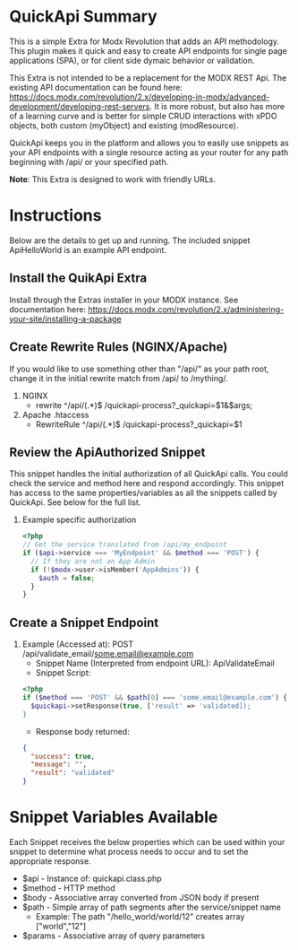 # QuickApi Summary
This is a simple Extra for Modx Revolution that adds an API methodology. This plugin makes it quick and easy to create API endpoints for single page applications (SPA), or for client side dymaic behavior or validation.

This Extra is not intended to be a replacement for the MODX REST Api. The existing API documentation can be found here: https://docs.modx.com/revolution/2.x/developing-in-modx/advanced-development/developing-rest-servers. It is more robust, but also has more of a learning curve and is better for simple CRUD interactions with xPDO objects, both custom (myObject) and existing (modResource).

QuickApi keeps you in the platform and allows you to easily use snippets as your API endpoints with a single resource acting as your router for any path beginning with /api/ or your specified path.

**Note**: This Extra is designed to work with friendly URLs.

# Instructions
Below are the details to get up and running. The included snippet ApiHelloWorld is an example API endpoint.

## Install the QuikApi Extra
Install through the Extras installer in your MODX instance. See documentation here: https://docs.modx.com/revolution/2.x/administering-your-site/installing-a-package  

## Create Rewrite Rules (NGINX/Apache)
If you would like to use something other than "/api/" as your path root, change it in the initial rewrite match from /api/ to /mything/.

1. NGINX
   * rewrite ^/api/(.*)$ /quickapi-process?_quickapi=$1&$args;
2. Apache .htaccess
   * RewriteRule ^/api/(.*)$ /quickapi-process?_quickapi=$1
   
## Review the ApiAuthorized Snippet
This snippet handles the initial authorization of all QuickApi calls. You could check the service and method here and respond accordingly. This snippet has access to the same properties/variables as all the snippets called by QuickApi. See below for the full list.

1. Example specific authorization
   ```php
   <?php
   // Get the service translated from /api/my_endpoint
   if ($api->service === 'MyEndpoint' && $method === 'POST') {
     // If they are not an App Admin
     if (!$modx->user->isMember('AppAdmins')) {
       $auth = false;
     }
   }
   
   ```
## Create a Snippet Endpoint

1. Example (Accessed at): POST /api/validate_email/some.email@example.com
   * Snippet Name (Interpreted from endpoint URL): ApiValidateEmail
   * Snippet Script:
   ```php
   <?php
   if ($method === 'POST' && $path[0] === 'some.email@example.com') {
     $quickapi->setResponse(true, ['result' => 'validated]);
   }
   ```
   * Response body returned:
   ```json
   {
     "success": true,
     "message": "",
     "result": "validated"
   }
   ```
   
# Snippet Variables Available
Each Snippet receives the below properties which can be used within your snippet to determine what process needs to occur and to set the appropriate response.

* $api - Instance of: quickapi.class.php
* $method - HTTP method
* $body - Associative array converted from JSON body if present
* $path - Simple array of path segments after the service/snippet name
  * Example: The path "/hello_world/world/12" creates array ["world","12"]
* $params - Associative array of query parameters